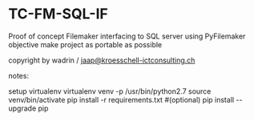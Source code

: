 # TC-FM-SQL-IF

Proof of concept Filemaker interfacing to SQL server using PyFilemaker
objective make project as portable as possible

copyright by wadrin / <jaap@kroesschell-ictconsulting.ch>



notes:

setup virtualenv
virtualenv venv -p /usr/bin/python2.7
source venv/bin/activate
pip install -r requirements.txt
#(optional) pip install --upgrade pip